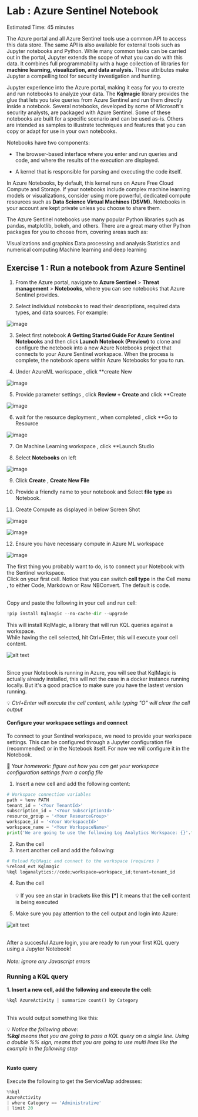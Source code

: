 # Lab : Azure Sentinel Notebook

Estimated Time: 45 minutes


The Azure portal and all Azure Sentinel tools use a common API to access this data store. The same API is also available for external tools such as Jupyter notebooks and Python. 
While many common tasks can be carried out in the portal, Jupyter extends the scope of what you can do with this data. It combines full programmability with a huge collection of libraries for **machine learning, visualization, and data analysis.** 
These attributes make Jupyter a compelling tool for security investigation and hunting.

Jupyter experience into the Azure portal, making it easy for you to create and run notebooks to analyze your data.
The **Kqlmagic** library provides the glue that lets you take queries from Azure Sentinel and run them directly inside a notebook.
Several notebooks, developed by some of Microsoft's security analysts, are packaged with Azure Sentinel. 
Some of these notebooks are built for a specific scenario and can be used as-is. Others are intended as samples to illustrate techniques 
and features that you can copy or adapt for use in your own notebooks. 

Notebooks have two components:

* The browser-based interface where you enter and run queries and code, and where the results of the execution are displayed.

* A kernel that is responsible for parsing and executing the code itself.

In Azure Notebooks, by default, this kernel runs on Azure Free Cloud Compute and Storage. 
If your notebooks include complex machine learning models or visualizations, consider using more powerful,
dedicated compute resources such as **Data Science Virtual Machines (DSVM).** Notebooks in your account are kept private unless you choose to share them.

The Azure Sentinel notebooks use many popular Python libraries such as pandas, matplotlib, bokeh, and others. 
There are a great many other Python packages for you to choose from, covering areas such as:

Visualizations and graphics
Data processing and analysis
Statistics and numerical computing
Machine learning and deep learning

## Exercise 1 : Run a notebook from Azure Sentinel

1. From the Azure portal, navigate to **Azure Sentinel** > **Threat management** > **Notebooks**, where you can see notebooks that Azure Sentinel provides.

2. Select individual notebooks to read their descriptions, required data types, and data sources. For example:

![image](https://user-images.githubusercontent.com/33748560/89772994-aad8e900-db20-11ea-8f89-36ce9e5e4653.png)

3. Select first  notebook **A Getting Started Guide For Azure Sentinel Notebooks** and then click **Launch Notebook (Preview)** to clone and configure the notebook into a new Azure Notebooks project that connects to your Azure Sentinel workspace. When the process is complete, the notebook opens within Azure Notebooks for you to run.

4. Under AzureML workspace , click **create New 

![image](https://user-images.githubusercontent.com/33748560/93553606-0d7b9b00-f991-11ea-9fb6-014ad378aa4a.png)

5. Provide parameter settings ,  click **Review + Create** and click **Create

![image](https://user-images.githubusercontent.com/33748560/93553819-9f83a380-f991-11ea-8e8d-371b4abaadcd.png)

6. wait for the resource deployment , when completed , click **Go to Resource

![image](https://user-images.githubusercontent.com/33748560/93555290-2be29600-f993-11ea-8295-ca09c832b6bd.png)

7. On Machine Learning workspace , click **Launch Studio 

8. Select **Notebooks** on left

![image](https://user-images.githubusercontent.com/33748560/93555542-db1f6d00-f993-11ea-8dcc-61b92ba7d09f.png)

9. Click **Create** , **Create New File**

10. Provide a friendly name to your notebook and Select **file type** as Notebook.

11. Create Compute as displayed in below Screen Shot

![image](https://user-images.githubusercontent.com/33748560/93556403-49fdc580-f996-11ea-8935-902c8cf96eeb.png)

![image](https://user-images.githubusercontent.com/33748560/93556543-9812c900-f996-11ea-8057-2b68c9fefdc1.png)

12. Ensure you have necessary compute in Azure ML workspace

![image](https://user-images.githubusercontent.com/33748560/93556698-f770d900-f996-11ea-9399-1965e438225a.png)


The first thing you probably want to do, is to connect your Notebook with the Sentinel workspace.<br>
Click on your first cell. Notice that you can switch **cell type** in the Cell menu , to either Code, Markdown or Raw NBConvert. The default is code.<br><br>

Copy and paste the following in your cell and run  cell:

```python
!pip install Kqlmagic --no-cache-dir --upgrade
```


This will install KqlMagic, a library that will run KQL queries against a workspace.<br>
While having the cell selected, hit Ctrl+Enter, this will execute your cell content.

![alt text](https://github.com/tianderturpijn/Mos-Eisley/blob/master/Lab%202/images/install-kqlmagic.png
)<br><br>

Since your Notebook is running in Azure, you will see that KqlMagic is actually already installed, this will not the case in a docker instance running locally. But it's a good practice to make sure you have the lastest version running.

:bulb: *Ctrl+Enter will execute the cell content, while typing "O" will clear the cell output*

#### Configure your workspace settings and connect
To connect to your Sentinel workspace, we need to provide your workspace settings. This can be configured through a Jupyter configuration file (recommended) or in the Notebook itself. For now we will configure it in the Notebook.<br>

:triangular_flag_on_post: *Your homework: figure out how you can get your workspace configuration settings from a config file*

1. Insert a new cell and add the following content:
```python
# Workspace connection variables
path = %env PATH
tenant_id = '<Your TenantId>'
subscription_id = '<Your SubscriptionId>'
resource_group = '<Your ResourceGroup>'
workspace_id = '<Your WorkspaceId>'
workspace_name = '<Your WorkspaceName>'
print('We are going to use the following Log Analytics Workspace: {}'.format(workspace_name))
```
2. Run the cell
3. Insert another cell and add the following:
```python
# Reload KqlMagic and connect to the workspace (requires )
%reload_ext Kqlmagic
%kql loganalytics://code;workspace=workspace_id;tenant=tenant_id
```
4. Run the cell<br><br>
:bulb: If you see an star in brackets like this **[*]** it means that the cell content is being executed 

5. Make sure you pay attention to the cell output and login into Azure:

![alt text](https://github.com/tianderturpijn/Mos-Eisley/blob/master/Lab%202/images/login-workspace.png
)<br><br>

After a succesful Azure login, you are ready to run your first KQL query using a Jupyter Notebook!<br><br>
*Note: ignore any Javascript errors*

### Running a KQL query
**1. Insert a new cell, add the following and execute the cell:**
```python
%kql AzureActivity | summarize count() by Category
```
<br>
This would output something like this:




:bulb: *Notice the following above*:<br>
***%kql** means that you are going to pass a KQL query on a single line. Using a double %% sign, means that you are going to use multi lines like the example in the following step*<br><br>

#### Kusto query
Execute the following to get the ServiceMap addresses:
```python
%%kql
AzureActivity
| where Category == 'Administrative'
| limit 20









